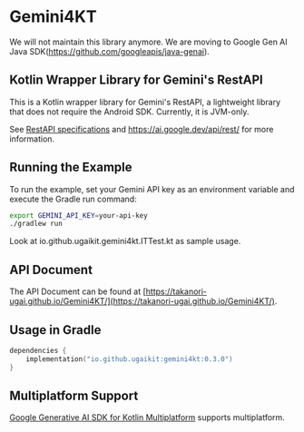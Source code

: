 # Gemini4KT

We will not maintain this library anymore. We are moving to Google Gen AI Java SDK(https://github.com/googleapis/java-genai).

## Kotlin Wrapper Library for Gemini's RestAPI

This is a Kotlin wrapper library for Gemini's RestAPI, a lightweight library that does not require the Android SDK. Currently, it is JVM-only.

See [RestAPI specifications](https://ai.google.dev/tutorials/rest_quickstart?hl=en) and https://ai.google.dev/api/rest/ for more information.

## Running the Example

To run the example, set your Gemini API key as an environment variable and execute the Gradle run command:

```bash
export GEMINI_API_KEY=your-api-key
./gradlew run
```

Look at io.github.ugaikit.gemini4kt.ITTest.kt as sample usage.

## API Document
The API Document can be found at [https://takanori-ugai.github.io/Gemini4KT/](https://takanori-ugai.github.io/Gemini4KT/).

## Usage in Gradle
```gradle.kts
dependencies {
    implementation("io.github.ugaikit:gemini4kt:0.3.0")
}
```

## Multiplatform Support
[Google Generative AI SDK for Kotlin Multiplatform](https://github.com/PatilShreyas/generative-ai-kmp) supports
multiplatform.
